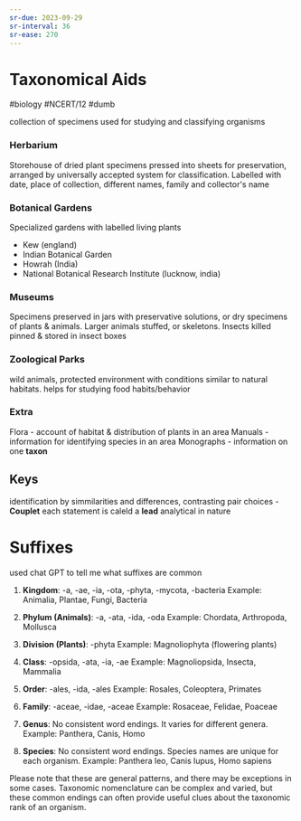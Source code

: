 ```yaml
---
sr-due: 2023-09-29
sr-interval: 36
sr-ease: 270
---
```

# Taxonomical Aids
#biology #NCERT/12 #dumb

collection of specimens used for studying and classifying organisms 

### Herbarium
Storehouse of dried plant specimens pressed into sheets for preservation, arranged by universally accepted system for classification. Labelled with date, place of collection, different names, family and collector's name

### Botanical Gardens
Specialized gardens with labelled living plants
- Kew (england)
- Indian Botanical Garden
- Howrah (India)
- National Botanical Research Institute (lucknow, india)

### Museums
Specimens preserved in jars with preservative solutions, or dry specimens of plants & animals.
Larger animals stuffed, or skeletons.
Insects killed pinned & stored in insect boxes

### Zoological Parks
wild animals, protected environment with conditions similar to natural habitats. 
helps for studying food habits/behavior
### Extra
Flora - account of habitat & distribution of plants in an area
Manuals - information for identifying species in an area
Monographs - information on one **taxon**
## Keys
identification by simmilarities and differences,
contrasting pair choices - **Couplet**
each statement is caleld a **lead**
analytical in nature

# Suffixes
used chat GPT to tell me what suffixes are common
1. **Kingdom**: -a, -ae, -ia, -ota, -phyta, -mycota, -bacteria
   Example: Animalia, Plantae, Fungi, Bacteria

2. **Phylum (Animals)**: -a, -ata, -ida, -oda
   Example: Chordata, Arthropoda, Mollusca

3. **Division (Plants)**: -phyta
   Example: Magnoliophyta (flowering plants)

4. **Class**: -opsida, -ata, -ia, -ae
   Example: Magnoliopsida, Insecta, Mammalia

5. **Order**: -ales, -ida, -ales
   Example: Rosales, Coleoptera, Primates

6. **Family**: -aceae, -idae, -aceae
   Example: Rosaceae, Felidae, Poaceae

7. **Genus**: No consistent word endings. It varies for different genera.
   Example: Panthera, Canis, Homo

8. **Species**: No consistent word endings. Species names are unique for each organism.
   Example: Panthera leo, Canis lupus, Homo sapiens

Please note that these are general patterns, and there may be exceptions in some cases. Taxonomic nomenclature can be complex and varied, but these common endings can often provide useful clues about the taxonomic rank of an organism.